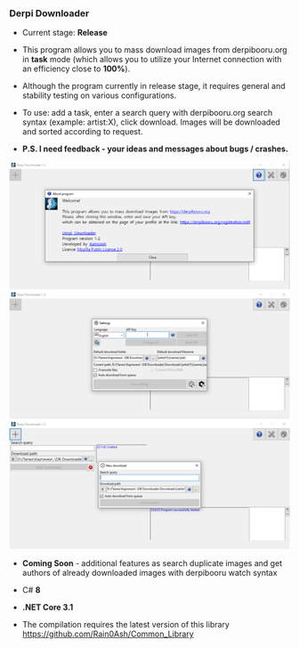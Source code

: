 ### Derpi Downloader

- Current stage: **Release**

- This program allows you to mass download images from derpibooru.org in **task** mode (which allows you to utilize your Internet connection with an efficiency close to **100%**).
- Although the program currently in release stage, it requires general and stability testing on various configurations.
- To use: add a task, enter a search query with derpibooru.org search syntax (example: artist:X), click download.
Images will be downloaded and sorted according to request.

- **P.S. I need feedback - your ideas and messages about bugs / crashes.**

![Start](https://github.com/Rain0Ash/Derpi-Downloader/blob/master/etc/start.png)
![Settings](https://github.com/Rain0Ash/Derpi-Downloader/blob/master/etc/settings.png)
![Download](https://github.com/Rain0Ash/Derpi-Downloader/blob/master/etc/download.png)


- **Coming Soon** - additional features as search duplicate images and get authors of already downloaded images with derpibooru watch syntax

- C# **8**
- **.NET Core 3.1**
- The compilation requires the latest version of this library https://github.com/Rain0Ash/Common_Library